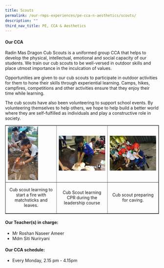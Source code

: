 ```yaml
---
title: Scouts
permalink: /our-rmps-experiences/pe-cca-n-aesthetics/scouts/
description: ""
third_nav_title: PE, CCA & Aesthetics
---
```

<h4><strong>Our CCA</strong></h4>
<p>Radin Mas Dragon Cub Scouts is a uniformed group CCA that helps to develop the physical, intellectual, emotional and social capacity of our students. We train our cub scouts to be well-versed in outdoor skills and place utmost importance in the inculcation of values.</p>
<p>Opportunities are given to our cub scouts to participate in outdoor activities for them to hone their skills through experiential learning. Camps, hikes, campfires, competitions and other activities ensure that they enjoy their time while learning.</p>
<p>The cub scouts have also been volunteering to support school events. By volunteering themselves to help others, we hope to help build a better world where they are self-fulfilled as individuals and play a constructive role in society.</p>
<table style="border-collapse: collapse; width: 100%;" border="1">
<tbody>
<tr>
<td style="width: 33.3333%;"><img style="width: 65%;" src="/images/scout1.jpg"></td>
<td style="width: 33.3333%;"><img src="/images/scout2.jpg"></td>
<td style="width: 33.3333%;"><img src="/images/scout3.jpg"></td>
</tr>
<tr>
<td style="width: 33.3333%; text-align: center;">
<p>Cub scout learning to start a fire with matchsticks and leaves.</p>
</td>
<td style="width: 33.3333%; text-align: center;">
<p>Cub Scout learning CPR during the leadership course</p>
</td>
<td style="width: 33.3333%; text-align: center;">
<p>Cub scout preparing for caving.</p>
</td>
</tr>
</tbody>
</table>
<h4><strong>Our Teacher(s) in charge:</strong></h4>
<ul>
<li>Mr Roshan Naseer Ameer</li>
<li>Mdm Siti Nuriryani</li>
</ul>
<h4><strong>Our CCA schedule:</strong></h4>
<ul>
<li>Every Monday, 2.15 pm - 4.15pm</li>
</ul>